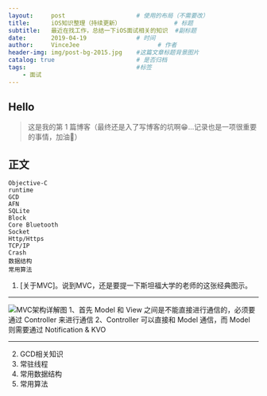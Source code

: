 ```yaml
---
layout:     post                    # 使用的布局（不需要改）
title:      iOS知识整理（持续更新）               # 标题 
subtitle:   最近在找工作，总结一下iOS面试相关的知识  #副标题
date:       2019-04-19              # 时间
author:     VinceJee                      # 作者
header-img: img/post-bg-2015.jpg    #这篇文章标题背景图片
catalog: true                       # 是否归档
tags:                               #标签
    - 面试
---
```



## Hello
>这是我的第 1 篇博客（最终还是入了写博客的坑啊😁...记录也是一项很重要的事情，加油💪）


## 正文


    Objective-C
    runtime
    GCD
    AFN
    SQLite
    Block
    Core Bluetooth
    Socket
    Http/Https
    TCP/IP
    Crash
    数据结构
    常用算法

1. [关于MVC]。说到MVC，还是要提一下斯坦福大学的老师的这张经典图示。
 
________
![MVC架构详解图](https://onevcat.com/assets/images/2018/mvc.png)
1、首先 Model 和 View 之间是不能直接进行通信的，必须要通过 Controller 来进行通信 
2、Controller 可以直接和 Model 通信，而 Model 则需要通过 Notification & KVO 
________

2. GCD相关知识
3. 常驻线程
4. 常用数据结构
5. 常用算法